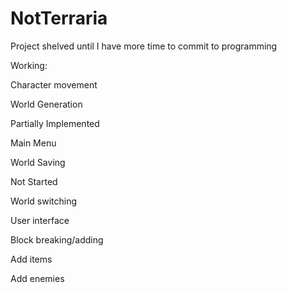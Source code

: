 # NotTerraria

Project shelved until I have more time to commit to programming

Working:

Character movement

World Generation
  

Partially Implemented

Main Menu

World Saving



Not Started

World switching

User interface

Block breaking/adding

Add items

Add enemies
